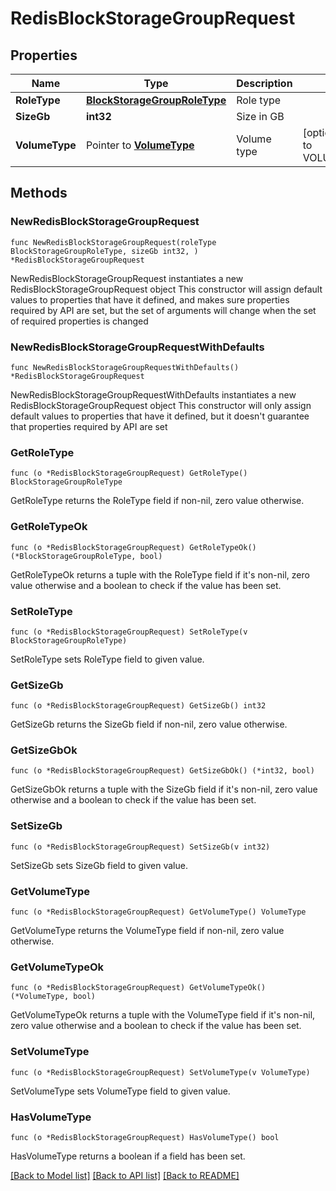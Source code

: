 # RedisBlockStorageGroupRequest

## Properties

Name | Type | Description | Notes
------------ | ------------- | ------------- | -------------
**RoleType** | [**BlockStorageGroupRoleType**](BlockStorageGroupRoleType.md) | Role type | 
**SizeGb** | **int32** | Size in GB | 
**VolumeType** | Pointer to [**VolumeType**](VolumeType.md) | Volume type | [optional] [default to VOLUMETYPE_SSD]

## Methods

### NewRedisBlockStorageGroupRequest

`func NewRedisBlockStorageGroupRequest(roleType BlockStorageGroupRoleType, sizeGb int32, ) *RedisBlockStorageGroupRequest`

NewRedisBlockStorageGroupRequest instantiates a new RedisBlockStorageGroupRequest object
This constructor will assign default values to properties that have it defined,
and makes sure properties required by API are set, but the set of arguments
will change when the set of required properties is changed

### NewRedisBlockStorageGroupRequestWithDefaults

`func NewRedisBlockStorageGroupRequestWithDefaults() *RedisBlockStorageGroupRequest`

NewRedisBlockStorageGroupRequestWithDefaults instantiates a new RedisBlockStorageGroupRequest object
This constructor will only assign default values to properties that have it defined,
but it doesn't guarantee that properties required by API are set

### GetRoleType

`func (o *RedisBlockStorageGroupRequest) GetRoleType() BlockStorageGroupRoleType`

GetRoleType returns the RoleType field if non-nil, zero value otherwise.

### GetRoleTypeOk

`func (o *RedisBlockStorageGroupRequest) GetRoleTypeOk() (*BlockStorageGroupRoleType, bool)`

GetRoleTypeOk returns a tuple with the RoleType field if it's non-nil, zero value otherwise
and a boolean to check if the value has been set.

### SetRoleType

`func (o *RedisBlockStorageGroupRequest) SetRoleType(v BlockStorageGroupRoleType)`

SetRoleType sets RoleType field to given value.


### GetSizeGb

`func (o *RedisBlockStorageGroupRequest) GetSizeGb() int32`

GetSizeGb returns the SizeGb field if non-nil, zero value otherwise.

### GetSizeGbOk

`func (o *RedisBlockStorageGroupRequest) GetSizeGbOk() (*int32, bool)`

GetSizeGbOk returns a tuple with the SizeGb field if it's non-nil, zero value otherwise
and a boolean to check if the value has been set.

### SetSizeGb

`func (o *RedisBlockStorageGroupRequest) SetSizeGb(v int32)`

SetSizeGb sets SizeGb field to given value.


### GetVolumeType

`func (o *RedisBlockStorageGroupRequest) GetVolumeType() VolumeType`

GetVolumeType returns the VolumeType field if non-nil, zero value otherwise.

### GetVolumeTypeOk

`func (o *RedisBlockStorageGroupRequest) GetVolumeTypeOk() (*VolumeType, bool)`

GetVolumeTypeOk returns a tuple with the VolumeType field if it's non-nil, zero value otherwise
and a boolean to check if the value has been set.

### SetVolumeType

`func (o *RedisBlockStorageGroupRequest) SetVolumeType(v VolumeType)`

SetVolumeType sets VolumeType field to given value.

### HasVolumeType

`func (o *RedisBlockStorageGroupRequest) HasVolumeType() bool`

HasVolumeType returns a boolean if a field has been set.


[[Back to Model list]](../README.md#documentation-for-models) [[Back to API list]](../README.md#documentation-for-api-endpoints) [[Back to README]](../README.md)


